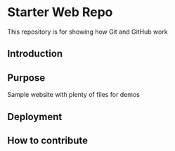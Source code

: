 # Starter Web Repo
This repository is for showing how Git and GitHub work

## Introduction

## Purpose

Sample website with plenty of files for demos

## Deployment

## How to contribute
